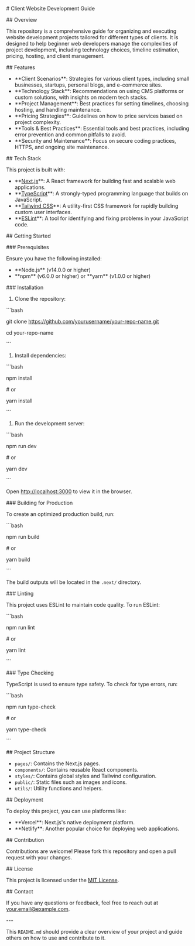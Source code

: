 \# Client Website Development Guide

\## Overview

This repository is a comprehensive guide for organizing and executing website development projects tailored for different types of clients. It is designed to help beginner web developers manage the complexities of project development, including technology choices, timeline estimation, pricing, hosting, and client management.

\## Features

- \*\*Client Scenarios\*\*: Strategies for various client types, including small businesses, startups, personal blogs, and e-commerce sites.
- \*\*Technology Stack\*\*: Recommendations on using CMS platforms or custom solutions, with insights on modern tech stacks.
- \*\*Project Management\*\*: Best practices for setting timelines, choosing hosting, and handling maintenance.
- \*\*Pricing Strategies\*\*: Guidelines on how to price services based on project complexity.
- \*\*Tools & Best Practices\*\*: Essential tools and best practices, including error prevention and common pitfalls to avoid.
- \*\*Security and Maintenance\*\*: Focus on secure coding practices, HTTPS, and ongoing site maintenance.

\## Tech Stack

This project is built with:

- \*\*[Next.js](https://nextjs.org/)\*\*: A React framework for building fast and scalable web applications.
- \*\*[TypeScript](https://www.typescriptlang.org/)\*\*: A strongly-typed programming language that builds on JavaScript.
- \*\*[Tailwind CSS](https://tailwindcss.com/)\*\*: A utility-first CSS framework for rapidly building custom user interfaces.
- \*\*[ESLint](https://eslint.org/)\*\*: A tool for identifying and fixing problems in your JavaScript code.

\## Getting Started

\### Prerequisites

Ensure you have the following installed:

- \*\*Node.js\*\* (v14.0.0 or higher)
- \*\*npm\*\* (v6.0.0 or higher) or \*\*yarn\*\* (v1.0.0 or higher)

\### Installation

1. Clone the repository:

\```bash

git clone https://github.com/yourusername/your-repo-name.git

cd your-repo-name

\```

1. Install dependencies:

\```bash

npm install

\# or

yarn install

\```

1. Run the development server:

\```bash

npm run dev

\# or

yarn dev

\```

Open [http://localhost:3000](http://localhost:3000) to view it in the browser.

\### Building for Production

To create an optimized production build, run:

\```bash

npm run build

\# or

yarn build

\```

The build outputs will be located in the `.next/` directory.

\### Linting

This project uses ESLint to maintain code quality. To run ESLint:

\```bash

npm run lint

\# or

yarn lint

\```

\### Type Checking

TypeScript is used to ensure type safety. To check for type errors, run:

\```bash

npm run type-check

\# or

yarn type-check

\```

\## Project Structure

- `pages/`: Contains the Next.js pages.
- `components/`: Contains reusable React components.
- `styles/`: Contains global styles and Tailwind configuration.
- `public/`: Static files such as images and icons.
- `utils/`: Utility functions and helpers.

\## Deployment

To deploy this project, you can use platforms like:

- \*\*Vercel\*\*: Next.js's native deployment platform.
- \*\*Netlify\*\*: Another popular choice for deploying web applications.

\## Contribution

Contributions are welcome! Please fork this repository and open a pull request with your changes.

\## License

This project is licensed under the [MIT License](LICENSE).

\## Contact

If you have any questions or feedback, feel free to reach out at your.email@example.com.

\---

This `README.md` should provide a clear overview of your project and guide others on how to use and contribute to it.
